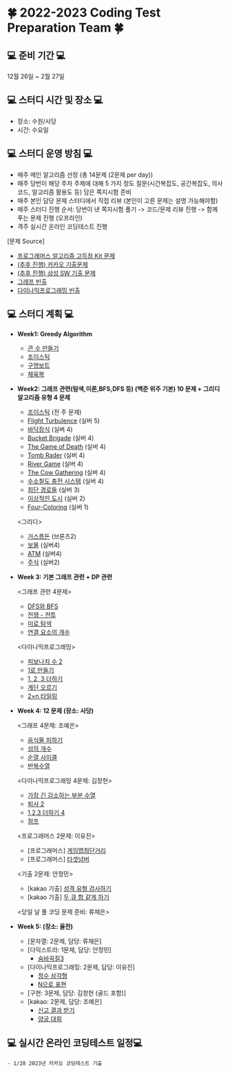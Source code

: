# 🍀 2022-2023 Coding Test Preparation Team 🍀

## 💻 준비 기간 💻
12월 26일 ~ 2월 27일

## 💻 스터디 시간 및 장소 💻
- 장소: 수원/사당
- 시간: 수요일

## 💻 스터디 운영 방침 💻
- 매주 메인 알고리즘 선정 (총 14문제 (2문제 per day))
- 매주 당번이 해당 주차 주제에 대해 5 가지 정도 질문(시간복잡도, 공간복잡도, 의사코드, 알고리즘 활용도 등) 담은 쪽지시험 준비
- 매주 본인 담당 문제 스터디에서 직접 리뷰 (본인이 고른 문제는 설명 가능해야함)
- 매주 스터디 진행 순서: 당번이 낸 쪽지시험 풀기 -> 코드/문제 리뷰 진행 -> 함께 푸는 문제 진행 (오프라인)
- 격주 실시간 온라인 코딩테스트 진행 

[문제 Source]
- [프로그래머스 알고리즘 고득점 Kit 문제](https://school.programmers.co.kr/learn/challenges?tab=algorithm_practice_kit)
- [(추후 진행) 카카오 기출문제](https://school.programmers.co.kr/learn/challenges?order=acceptance_asc&page=1&partIds=31236%2C25448%2C22586%2C20069%2C17214)
- [(추후 진행) 삼성 SW 기출 문제](https://www.acmicpc.net/workbook/view/1152)
- [그래프 빈출](https://it-college-diary.tistory.com/entry/BFS-DFS-%EA%B0%9C%EB%85%90-%EC%B6%94%EC%B2%9C%EB%AC%B8%EC%A0%9C)
- [다이나믹프로그래밍 빈출](https://won-percent.tistory.com/3)

## 💻 스터디 계획 💻

- **Week1: Greedy Algorithm**
    - [큰 수 만들기](https://school.programmers.co.kr/learn/courses/30/lessons/42883) 
    - [조이스틱](https://school.programmers.co.kr/learn/courses/30/lessons/42860)
    - [구명보트](https://school.programmers.co.kr/learn/courses/30/lessons/42885) 
    - [체육복](https://school.programmers.co.kr/learn/courses/30/lessons/42862)
 
- **Week2: 그래프 관련(탐색,이론,BFS,DFS 등) (백준 위주 기본) 10 문제 + 그리디 알고리즘 유형 4 문제**
    - [조이스틱](https://school.programmers.co.kr/learn/courses/30/lessons/42860) (전 주 문제)
    - [Flight Turbulence](https://www.acmicpc.net/problem/17848) (실버 5)
    - [바닥장식](https://www.acmicpc.net/problem/1388) (실버 4)
    - [Bucket Brigade](https://www.acmicpc.net/problem/17198) (실버 4)
    - [The Game of Death](https://www.acmicpc.net/problem/11558) (실버 4)
    - [Tomb Rader](https://www.acmicpc.net/problem/18535) (실버 4)
    - [River Game](https://www.acmicpc.net/problem/18304) (실버 4)
    - [The Cow Gathering](https://www.acmicpc.net/problem/16762) (실버 4)
    - [수소철도 충전 시스템](https://www.acmicpc.net/problem/25316) (실버 4)
    - [최단 경로들](https://www.acmicpc.net/problem/5250) (실버 3)
    - [이상적인 도시](https://www.acmicpc.net/problem/5813) (실버 2)
    - [Four-Coloring](https://www.acmicpc.net/problem/16746) (실버 1)
   
    <그리디>
    - [거스름돈](https://www.acmicpc.net/problem/5585) (브론즈2)
    - [보물](https://www.acmicpc.net/problem/1026) (실버4)
    - [ATM](https://www.acmicpc.net/problem/11399) (실버4)
    - [주식](https://www.acmicpc.net/problem/11501) (실버2)
     
- **Week 3: 기본 그래프 관련 + DP 관련**

    <그래프 관련 4문제>
    - [DFS와 BFS](https://www.acmicpc.net/problem/1260)
    - [전쟁 - 전투](https://www.acmicpc.net/problem/1303)
    - [미로 탐색](https://www.acmicpc.net/problem/2178)
    - [연결 요소의 개수](https://www.acmicpc.net/problem/11724)
    
    <다이나믹프로그래밍>
    - [피보나치 수 2](https://www.acmicpc.net/problem/2748)
    - [1로 만들기](https://www.acmicpc.net/problem/1463)
    - [1, 2, 3 더하기](https://www.acmicpc.net/problem/9095)
    - [계단 오르기](https://www.acmicpc.net/problem/2579)
    - [2×n 타일링](https://www.acmicpc.net/problem/11726)
  
- **Week 4: 12 문제 (장소: 사당)**

    <그래프 4문제: 조예은>
    - [음식물 피하기](https://www.acmicpc.net/problem/1743)
    - [섬의 개수](https://www.acmicpc.net/problem/4963)
    - [순열 사이클](https://www.acmicpc.net/problem/10451)
    - [반복수열](https://www.acmicpc.net/problem/2331)
    
    <다이나믹프로그래밍 4문제: 김창헌>
    - [가장 긴 감소하는 부분 수열](https://www.acmicpc.net/problem/11722)
    - [퇴사 2](https://www.acmicpc.net/problem/15486)
    - [1,2,3 더하기 4](https://www.acmicpc.net/problem/15989)
    - [점프](https://www.acmicpc.net/problem/1890)
    
    <프로그래머스 2문제: 이유진>
    - [프로그래머스] [게임맵최단거리](https://school.programmers.co.kr/learn/courses/30/lessons/1844)
    - [프로그래머스] [타겟넘버](https://school.programmers.co.kr/learn/courses/30/lessons/43165)
    
    <기출 2문제: 안정민>
    - [kakao 기출] [성격 유형 검사하기](https://school.programmers.co.kr/learn/courses/30/lessons/118666)
    - [kakao 기출] [두 큐 합 같게 하기](https://school.programmers.co.kr/learn/courses/30/lessons/118667)
    
    <당일 날 풀 코딩 문제 준비: 류채은>
    
- **Week 5: (장소: 율전)**
    - [문자열: 2문제, 담당: 류채은]
    - [다익스트라: 1문제, 담당: 안정민]
        - [숨바꼭질3](https://www.acmicpc.net/problem/13549)
    - [다이나믹프로그래밍: 2문제, 담당: 이유진]
        - [정수 삼각형](https://www.acmicpc.net/problem/1932)
        - [N으로 표현](https://school.programmers.co.kr/learn/courses/30/lessons/42895)
    - [구현: 3문제, 담당: 김창헌 (골드 포함)]
    - [kakao: 2문제, 담당: 조예은]
        - [신고 결과 받기](https://school.programmers.co.kr/learn/courses/30/lessons/92334)
        - [양궁 대회](https://school.programmers.co.kr/learn/courses/30/lessons/92342)
 

## 💻 실시간 온라인 코딩테스트 일정💻
    - 1/28 2023년 카카오 코딩테스트 기출
